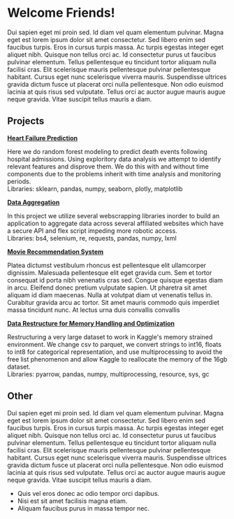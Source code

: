 # Welcome Friends!
<p>Dui sapien eget mi proin sed. Id diam vel quam elementum pulvinar. Magna eget est lorem ipsum dolor sit amet consectetur. Sed libero enim sed faucibus turpis. Eros in cursus turpis massa. Ac turpis egestas integer eget aliquet nibh. Quisque non tellus orci ac. Id consectetur purus ut faucibus pulvinar elementum. Tellus pellentesque eu tincidunt tortor aliquam nulla facilisi cras. Elit scelerisque mauris pellentesque pulvinar pellentesque habitant. Cursus eget nunc scelerisque viverra mauris. Suspendisse ultrices gravida dictum fusce ut placerat orci nulla pellentesque. Non odio euismod lacinia at quis risus sed vulputate. Tellus orci ac auctor augue mauris augue neque gravida. Vitae suscipit tellus mauris a diam.</p>

## Projects
<div>
  <a href='https://github.com/CharlesPizza/HeartFailure'><strong>Heart Failure Prediction</strong></a>
  <p>Here we do random forest modeling to predict death events following hospital admissions. Using exploritory data analysis we attempt to identify relevant features and disprove them. We do this with and without time components due to the problems inherit with time analysis and monitoring periods. <br>
    Libraries: sklearn, pandas, numpy, seaborn, plotly, matplotlib
  </p>
</div>

<div>
  <a href='https://github.com/CharlesPizza/BoxOfficeMovies'><strong>Data Aggregation</strong></a>
  <p>In this project we utilize several webscrapping libraries inorder to build an application to aggregate data across several affiliated websites which have a secure API and flex script impeding more robotic access. <br>
  Libraries: bs4, selenium, re, requests, pandas, numpy, lxml</p>
</div>

<div>
  <a href='https://www.github.com/CharlesPizza/'><strong>Movie Recommendation System</strong></a>
  <p>Platea dictumst vestibulum rhoncus est pellentesque elit ullamcorper dignissim. Malesuada pellentesque elit eget gravida cum. Sem et tortor consequat id porta nibh venenatis cras sed. Congue quisque egestas diam in arcu. Eleifend donec pretium vulputate sapien. Ut pharetra sit amet aliquam id diam maecenas. Nulla at volutpat diam ut venenatis tellus in. Curabitur gravida arcu ac tortor. Sit amet mauris commodo quis imperdiet massa tincidunt nunc. At lectus urna duis convallis convallis</p>
</div>

<div>
  <a href='https://github.com/CharlesPizza/Data-Restructure-for-Performance'><strong>Data Restructure for Memory Handling and Optimization</strong></a>
  <p>Restructuring a very large dataset to work in Kaggle's memory strained environment. We change csv to parquet, we convert strings to int16, floats to int8 for categorical representation, and use multiprocessing to avoid the free list phenomenon and allow Kaggle to reallocate the memory of the 16gb dataset.<br>
  Libraries: pyarrow, pandas, numpy, multiprocessing, resource, sys, gc </p>
</div>

## Other
<p>Dui sapien eget mi proin sed. Id diam vel quam elementum pulvinar. Magna eget est lorem ipsum dolor sit amet consectetur. Sed libero enim sed faucibus turpis. Eros in cursus turpis massa. Ac turpis egestas integer eget aliquet nibh. Quisque non tellus orci ac. Id consectetur purus ut faucibus pulvinar elementum. Tellus pellentesque eu tincidunt tortor aliquam nulla facilisi cras. Elit scelerisque mauris pellentesque pulvinar pellentesque habitant. Cursus eget nunc scelerisque viverra mauris. Suspendisse ultrices gravida dictum fusce ut placerat orci nulla pellentesque. Non odio euismod lacinia at quis risus sed vulputate. Tellus orci ac auctor augue mauris augue neque gravida. Vitae suscipit tellus mauris a diam.</p>
<ul>
  <li>Quis vel eros donec ac odio tempor orci dapibus.</li>
  <li>Nisi est sit amet facilisis magna etiam.</li>
  <li> Aliquam faucibus purus in massa tempor nec.</li>
</ul>
<!--
**CharlesPizza/CharlesPizza** is a ✨ _special_ ✨ repository because its `README.md` (this file) appears on your GitHub profile.

Here are some ideas to get you started:

- 🔭 I’m currently working on ...
- 👯 I’m looking to collaborate on ...
- 💬 Ask me about ...
- 📫 How to reach me: ...
- ⚡ Fun fact: ...
-->
